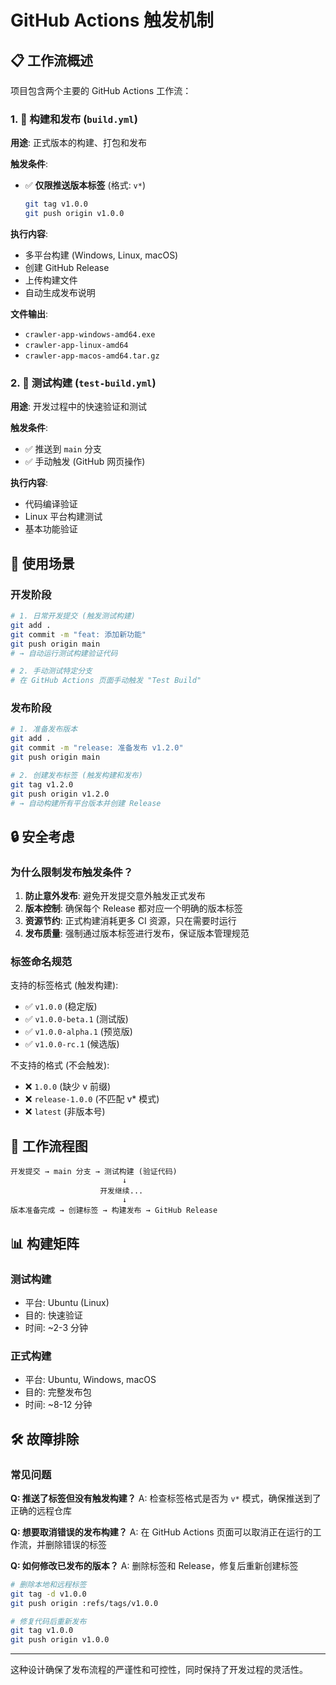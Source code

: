 # GitHub Actions 触发机制

## 📋 工作流概述

项目包含两个主要的 GitHub Actions 工作流：

### 1. 🚀 构建和发布 (`build.yml`)

**用途**: 正式版本的构建、打包和发布

**触发条件**:
- ✅ **仅限推送版本标签** (格式: `v*`)
  ```bash
  git tag v1.0.0
  git push origin v1.0.0
  ```

**执行内容**:
- 多平台构建 (Windows, Linux, macOS)
- 创建 GitHub Release
- 上传构建文件
- 自动生成发布说明

**文件输出**:
- `crawler-app-windows-amd64.exe`
- `crawler-app-linux-amd64`
- `crawler-app-macos-amd64.tar.gz`

### 2. 🧪 测试构建 (`test-build.yml`)

**用途**: 开发过程中的快速验证和测试

**触发条件**:
- ✅ 推送到 `main` 分支
- ✅ 手动触发 (GitHub 网页操作)

**执行内容**:
- 代码编译验证
- Linux 平台构建测试
- 基本功能验证

## 🎯 使用场景

### 开发阶段

```bash
# 1. 日常开发提交 (触发测试构建)
git add .
git commit -m "feat: 添加新功能"
git push origin main
# → 自动运行测试构建验证代码

# 2. 手动测试特定分支
# 在 GitHub Actions 页面手动触发 "Test Build"
```

### 发布阶段

```bash
# 1. 准备发布版本
git add .
git commit -m "release: 准备发布 v1.2.0"
git push origin main

# 2. 创建发布标签 (触发构建和发布)
git tag v1.2.0
git push origin v1.2.0
# → 自动构建所有平台版本并创建 Release
```

## 🔒 安全考虑

### 为什么限制发布触发条件？

1. **防止意外发布**: 避免开发提交意外触发正式发布
2. **版本控制**: 确保每个 Release 都对应一个明确的版本标签
3. **资源节约**: 正式构建消耗更多 CI 资源，只在需要时运行
4. **发布质量**: 强制通过版本标签进行发布，保证版本管理规范

### 标签命名规范

支持的标签格式 (触发构建):
- ✅ `v1.0.0` (稳定版)
- ✅ `v1.0.0-beta.1` (测试版)
- ✅ `v1.0.0-alpha.1` (预览版)
- ✅ `v1.0.0-rc.1` (候选版)

不支持的格式 (不会触发):
- ❌ `1.0.0` (缺少 v 前缀)
- ❌ `release-1.0.0` (不匹配 v* 模式)
- ❌ `latest` (非版本号)

## 🔄 工作流程图

```
开发提交 → main 分支 → 测试构建 (验证代码)
                         ↓
                    开发继续...
                         ↓
版本准备完成 → 创建标签 → 构建发布 → GitHub Release
```

## 📊 构建矩阵

### 测试构建
- 平台: Ubuntu (Linux)
- 目的: 快速验证
- 时间: ~2-3 分钟

### 正式构建
- 平台: Ubuntu, Windows, macOS
- 目的: 完整发布包
- 时间: ~8-12 分钟

## 🛠️ 故障排除

### 常见问题

**Q: 推送了标签但没有触发构建？**
A: 检查标签格式是否为 `v*` 模式，确保推送到了正确的远程仓库

**Q: 想要取消错误的发布构建？**
A: 在 GitHub Actions 页面可以取消正在运行的工作流，并删除错误的标签

**Q: 如何修改已发布的版本？**
A: 删除标签和 Release，修复后重新创建标签

```bash
# 删除本地和远程标签
git tag -d v1.0.0
git push origin :refs/tags/v1.0.0

# 修复代码后重新发布
git tag v1.0.0
git push origin v1.0.0
```

---

这种设计确保了发布流程的严谨性和可控性，同时保持了开发过程的灵活性。